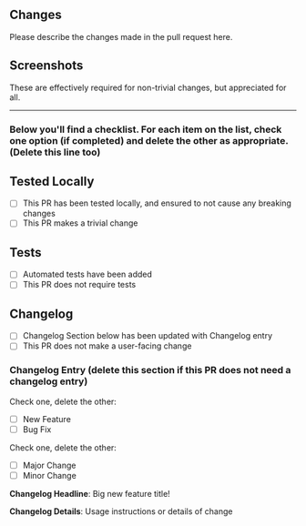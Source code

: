 ## Changes

Please describe the changes made in the pull request here.

## Screenshots

These are effectively required for non-trivial changes, but appreciated for all.

---

### Below you'll find a checklist. For each item on the list, check one option (if completed) and delete the other as appropriate. (Delete this line too)

## Tested Locally

- [ ] This PR has been tested locally, and ensured to not cause any breaking changes
- [ ] This PR makes a trivial change

## Tests

- [ ] Automated tests have been added
- [ ] This PR does not require tests

## Changelog

- [ ] Changelog Section below has been updated with Changelog entry
- [ ] This PR does not make a user-facing change

### Changelog Entry (delete this section if this PR does not need a changelog entry)

Check one, delete the other:

- [ ] New Feature
- [ ] Bug Fix

Check one, delete the other:

- [ ] Major Change
- [ ] Minor Change

**Changelog Headline**: Big new feature title!

**Changelog Details**: Usage instructions or details of change
